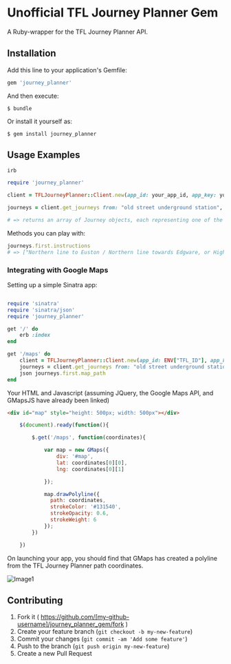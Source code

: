 # Unofficial TFL Journey Planner Gem

A Ruby-wrapper for the TFL Journey Planner API.

## Installation

Add this line to your application's Gemfile:

```ruby
gem 'journey_planner'
```

And then execute:

    $ bundle

Or install it yourself as:

    $ gem install journey_planner

## Usage Examples

```
irb
```
```ruby
require 'journey_planner'

client = TFLJourneyPlanner::Client.new(app_id: your_app_id, app_key: your_app_key)

journeys = client.get_journeys from: "old street underground station", to: "oxford circus underground station"

# => returns an array of Journey objects, each representing one of the possible journeys

```

Methods you can play with:

```ruby
journeys.first.instructions
# => ["Northern line to Euston / Northern line towards Edgware, or High Barnet", "Victoria line to Oxford Circus / Victoria line towards Brixton"]
```

### Integrating with Google Maps

Setting up a simple Sinatra app:

```ruby

require 'sinatra'
require 'sinatra/json'
require 'journey_planner'

get '/' do 
	erb :index
end

get '/maps' do 
	client = TFLJourneyPlanner::Client.new(app_id: ENV["TFL_ID"], app_key: ENV["TFL_KEY"])
	journeys = client.get_journeys from: "old street underground station", to: "oxford circus underground station"
	json journeys.first.map_path
end

```

Your HTML and Javascript (assuming JQuery, the Google Maps API, and GMapsJS have already been linked)

```html
<div id="map" style="height: 500px; width: 500px"></div>
```

```javascript
	$(document).ready(function(){

		$.get('/maps', function(coordinates){

			var map = new GMaps({
	  			div: '#map',
	  			lat: coordinates[0][0],
	  			lng: coordinates[0][1]

			});

			map.drawPolyline({
			  path: coordinates,
			  strokeColor: '#131540',
			  strokeOpacity: 0.6,
			  strokeWeight: 6
			});
		})

	})
```

On launching your app, you should find that GMaps has created a polyline from the TFL Journey Planner path coordinates.

![Image1](https://raw.githubusercontent.com/jpatel531/journey_planner/master/screenshots/jp_gmaps_ex.jpg)




## Contributing

1. Fork it ( https://github.com/[my-github-username]/journey_planner_gem/fork )
2. Create your feature branch (`git checkout -b my-new-feature`)
3. Commit your changes (`git commit -am 'Add some feature'`)
4. Push to the branch (`git push origin my-new-feature`)
5. Create a new Pull Request
